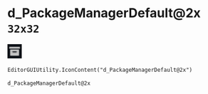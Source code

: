 # d_PackageManagerDefault@2x `32x32`
<img src="/img/d_PackageManagerDefault.png" width=32 height=32>

``` CSharp
EditorGUIUtility.IconContent("d_PackageManagerDefault@2x")
```
```
d_PackageManagerDefault@2x
```
